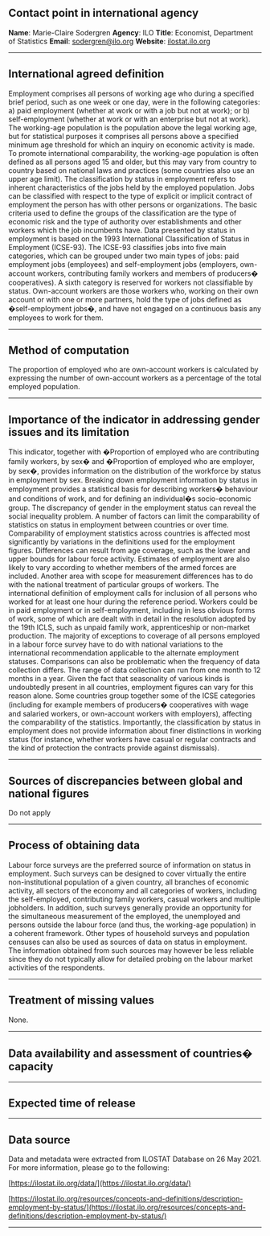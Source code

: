 ## Contact point in international agency

**Name**: Marie-Claire Sodergren
**Agency**: ILO
**Title**: Economist, Department of Statistics
**Email**: [sodergren@ilo.org](mailto:sodergren@ilo.org)
**Website**: [ilostat.ilo.org](https://ilostat.ilo.org/)

---

## International agreed definition

Employment comprises all persons of working age who during a specified brief period, such as one week or one day, were in the following categories: a) paid employment \(whether at work or with a job but not at work\); or b) self-employment \(whether at work or with an enterprise but not at work\). The working-age population is the population above the legal working age, but for statistical purposes it comprises all persons above a specified minimum age threshold for which an inquiry on economic activity is made. To promote international comparability, the working-age population is often defined as all persons aged 15 and older, but this may vary from country to country based on national laws and practices \(some countries also use an upper age limit\). The classification by status in employment refers to inherent characteristics of the jobs held by the employed population. Jobs can be classified with respect to the type of explicit or implicit contract of employment the person has with other persons or organizations. The basic criteria used to define the groups of the classification are the type of economic risk and the type of authority over establishments and other workers which the job incumbents have. Data presented by status in employment is based on the 1993 International Classification of Status in Employment \(ICSE-93\). The ICSE-93 classifies jobs into five main categories, which can be grouped under two main types of jobs: paid employment jobs \(employees\) and self-employment jobs \(employers, own-account workers, contributing family workers and members of producers� cooperatives\). A sixth category is reserved for workers not classifiable by status. Own-account workers are those workers who, working on their own account or with one or more partners, hold the type of jobs defined as �self-employment jobs�, and have not engaged on a continuous basis any employees to work for them.

---

## Method of computation

The proportion of employed who are own-account workers is calculated by expressing the number of own-account workers as a percentage of the total employed population.

---

## Importance of the indicator in addressing gender issues and its limitation

This indicator, together with �Proportion of employed who are contributing family workers, by sex� and �Proportion of employed who are employer, by sex�, provides information on the distribution of the workforce by status in employment by sex. Breaking down employment information by status in employment provides a statistical basis for describing workers� behaviour and conditions of work, and for defining an individual�s socio-economic group. The discrepancy of gender in the employment status can reveal the social inequality problem. A number of factors can limit the comparability of statistics on status in employment between countries or over time. Comparability of employment statistics across countries is affected most significantly by variations in the definitions used for the employment figures. Differences can result from age coverage, such as the lower and upper bounds for labour force activity. Estimates of employment are also likely to vary according to whether members of the armed forces are included. Another area with scope for measurement differences has to do with the national treatment of particular groups of workers. The international definition of employment calls for inclusion of all persons who worked for at least one hour during the reference period. Workers could be in paid employment or in self-employment, including in less obvious forms of work, some of which are dealt with in detail in the resolution adopted by the 19th ICLS, such as unpaid family work, apprenticeship or non-market production. The majority of exceptions to coverage of all persons employed in a labour force survey have to do with national variations to the international recommendation applicable to the alternate employment statuses. Comparisons can also be problematic when the frequency of data collection differs. The range of data collection can run from one month to 12 months in a year. Given the fact that seasonality of various kinds is undoubtedly present in all countries, employment figures can vary for this reason alone. Some countries group together some of the ICSE categories \(including for example members of producers� cooperatives with wage and salaried workers, or own-account workers with employers\), affecting the comparability of the statistics. Importantly, the classification by status in employment does not provide information about finer distinctions in working status \(for instance, whether workers have casual or regular contracts and the kind of protection the contracts provide against dismissals\).

---

## Sources of discrepancies between global and national figures

Do not apply

---

## Process of obtaining data

Labour force surveys are the preferred source of information on status in employment. Such surveys can be designed to cover virtually the entire non-institutional population of a given country, all branches of economic activity, all sectors of the economy and all categories of workers, including the self-employed, contributing family workers, casual workers and multiple jobholders. In addition, such surveys generally provide an opportunity for the simultaneous measurement of the employed, the unemployed and persons outside the labour force \(and thus, the working-age population\) in a coherent framework. Other types of household surveys and population censuses can also be used as sources of data on status in employment. The information obtained from such sources may however be less reliable since they do not typically allow for detailed probing on the labour market activities of the respondents.

---

## Treatment of missing values

None.

---

## Data availability and assessment of countries� capacity

---

## Expected time of release

---

## Data source

Data and metadata were extracted from ILOSTAT Database on 26 May 2021. For more information, please go to the following:

[https://ilostat.ilo.org/data/](https://ilostat.ilo.org/data/)

[https://ilostat.ilo.org/resources/concepts-and-definitions/description-employment-by-status/](https://ilostat.ilo.org/resources/concepts-and-definitions/description-employment-by-status/)

---
